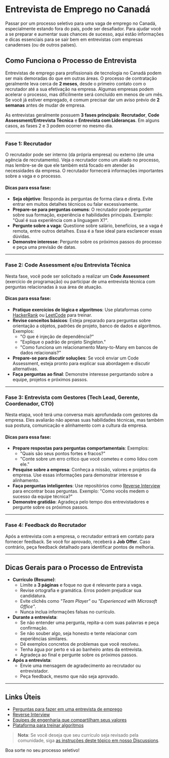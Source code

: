 # Entrevista de Emprego no Canadá

Passar por um processo seletivo para uma vaga de emprego no Canadá, especialmente estando fora do país, pode ser desafiador. Para ajudar você a se preparar e aumentar suas chances de sucesso, aqui estão informações e dicas essenciais para se sair bem em entrevistas com empresas canadenses (ou de outros países).

## Como Funciona o Processo de Entrevista

Entrevistas de emprego para profissionais de tecnologia no Canadá podem ser mais demoradas do que em outras áreas. O processo de contratação geralmente leva cerca de **2 meses**, desde o primeiro contato com o recrutador até a sua efetivação na empresa. Algumas empresas podem acelerar o processo, mas dificilmente será concluído em menos de um mês. Se você já estiver empregado, é comum precisar dar um aviso prévio de **2 semanas** antes de mudar de empresa.

As entrevistas geralmente possuem **3 fases principais**: **Recrutador**, **Code Assessment/Entrevista Técnica** e **Entrevista com Lideranças**. Em alguns casos, as fases 2 e 3 podem ocorrer no mesmo dia.

---

### Fase 1: Recrutador

O recrutador pode ser interno (da própria empresa) ou externo (de uma agência de recrutamento). Veja o recrutador como um aliado no processo, mas lembre-se de que ele também está focado em atender às necessidades da empresa. O recrutador fornecerá informações importantes sobre a vaga e o processo.

#### Dicas para essa fase:
- **Seja objetivo**: Responda às perguntas de forma clara e direta. Evite entrar em muitos detalhes técnicos ou falar excessivamente.
- **Prepare-se para perguntas comuns**: O recrutador pode perguntar sobre sua formação, experiência e habilidades principais. Exemplo: "Qual é sua experiência com a linguagem X?".
- **Pergunte sobre a vaga**: Questione sobre salário, benefícios, se a vaga é remota, entre outros detalhes. Essa é a fase ideal para esclarecer essas dúvidas.
- **Demonstre interesse**: Pergunte sobre os próximos passos do processo e peça uma previsão de datas.

---

### Fase 2: Code Assessment e/ou Entrevista Técnica

Nesta fase, você pode ser solicitado a realizar um **Code Assessment** (exercício de programação) ou participar de uma entrevista técnica com perguntas relacionadas à sua área de atuação.

#### Dicas para essa fase:
- **Pratique exercícios de lógica e algoritmos**: Use plataformas como [HackerRank](https://www.hackerrank.com/) ou [LeetCode](https://leetcode.com/) para treinar.
- **Revise conceitos básicos**: Esteja preparado para perguntas sobre orientação a objetos, padrões de projeto, banco de dados e algoritmos. Exemplos:
    - "O que é injeção de dependência?"
    - "Explique o padrão de projeto Singleton."
    - "Como funciona um relacionamento Many-to-Many em bancos de dados relacionais?"
- **Prepare-se para discutir soluções**: Se você enviar um Code Assessment, esteja pronto para explicar sua abordagem e discutir alternativas.
- **Faça perguntas ao final**: Demonstre interesse perguntando sobre a equipe, projetos e próximos passos.

---

### Fase 3: Entrevista com Gestores (Tech Lead, Gerente, Coordenador, CTO)

Nesta etapa, você terá uma conversa mais aprofundada com gestores da empresa. Eles avaliarão não apenas suas habilidades técnicas, mas também sua postura, comunicação e alinhamento com a cultura da empresa.

#### Dicas para essa fase:
- **Prepare respostas para perguntas comportamentais**: Exemplos:
    - "Quais são seus pontos fortes e fracos?"
    - "Conte sobre um erro crítico que você cometeu e como lidou com ele."
- **Pesquise sobre a empresa**: Conheça a missão, valores e projetos da empresa. Use essas informações para demonstrar interesse e alinhamento.
- **Faça perguntas inteligentes**: Use repositórios como [Reverse Interview](https://github.com/viraptor/reverse-interview) para encontrar boas perguntas. Exemplo: "Como vocês medem o sucesso da equipe técnica?"
- **Demonstre gratidão**: Agradeça pelo tempo dos entrevistadores e pergunte sobre os próximos passos.

---

### Fase 4: Feedback do Recrutador

Após a entrevista com a empresa, o recrutador entrará em contato para fornecer feedback. Se você for aprovado, receberá a **Job Offer**. Caso contrário, peça feedback detalhado para identificar pontos de melhoria.

---

## Dicas Gerais para o Processo de Entrevista

- **Currículo (Resume)**:
    - Limite a **3 páginas** e foque no que é relevante para a vaga.
    - Revise ortografia e gramática. Erros podem prejudicar sua candidatura.
    - Evite clichês como _"Team Player"_ ou _"Experienced with Microsoft Office"_.
    - Nunca inclua informações falsas no currículo.
- **Durante a entrevista**:
    - Se não entender uma pergunta, repita-a com suas palavras e peça confirmação.
    - Se não souber algo, seja honesto e tente relacionar com experiências similares.
    - Dê exemplos concretos de problemas que você resolveu.
    - Tenha água por perto e vá ao banheiro antes da entrevista.
    - Agradeça ao final e pergunte sobre os próximos passos.
- **Após a entrevista**:
    - Envie uma mensagem de agradecimento ao recrutador ou entrevistador.
    - Peça feedback, mesmo que não seja aprovado.

---

## Links Úteis

- [Perguntas para fazer em uma entrevista de emprego](https://alis.alberta.ca/look-for-work/interviews-and-offers/questions-to-ask-in-a-job-interview/)
- [Reverse Interview](https://github.com/viraptor/reverse-interview)
- [Equipes de engenharia que compartilham seus valores](https://www.keyvalues.com/)
- [Plataforma para treinar algoritmos](https://www.hackerrank.com/)

> **Nota**: Se você deseja que seu currículo seja revisado pela comunidade, siga [as instruções deste tópico em nosso Discussions](https://github.com/ti-no-canada/imigracao-para-o-canada/discussions/67).

Boa sorte no seu processo seletivo!
